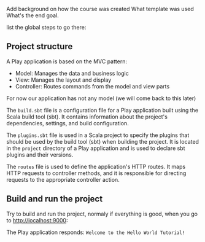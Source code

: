 Add background on how the course was created
What template was used
What's the end goal.

list the global steps to go there:

## Project structure

A Play application is based on the MVC pattern:

* Model: Manages the data and business logic
* View: Manages the layout and display
* Controller: Routes commands from the model and view parts

For now our application has not any model (we will come back to this later)

The `build.sbt` file is a configuration file for a Play application built using the Scala build tool (sbt). It contains information about the project's dependencies, settings, and build configuration.

The `plugins.sbt` file is used in a Scala project to specify the plugins that should be used by the build tool (sbt) when building the project. It is located in the `project` directory of a Play application and is used to declare sbt plugins and their versions.

The `routes` file is used to define the application's HTTP routes. It maps HTTP requests to controller methods, and it is responsible for directing requests to the appropriate controller action.

## Build and run the project

Try to build and run the project, normaly if everything is good, when you go to [http://localhost:9000](http://localhost:9000):

The Play application responds: `Welcome to the Hello World Tutorial!`
